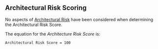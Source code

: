 ## Architectural Risk Scoring

No aspects of [Architectural Risk](../20categories/20architecture/architecture.md) have been considered when determining the Architectural Risk Score.

The equation for the *Architecture Risk Score* is:

```
Architectural Risk Score = 100
```
